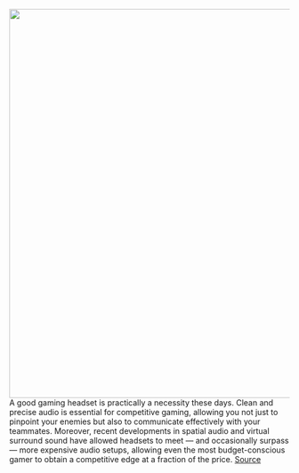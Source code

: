 <img src='https://cdn.vox-cdn.com/thumbor/emw2AwKutfGbT-LuoqN4RExSN1M=/0x0:2040x1360/1200x800/filters:focal(877x556:1203x882)/cdn.vox-cdn.com/uploads/chorus_image/image/70446100/akrales_211109_4870_0299.0.jpg' width='700px' /><br/>
A good gaming headset is practically a necessity these days. Clean and precise audio is essential for competitive gaming, allowing you not just to pinpoint your enemies but also to communicate effectively with your teammates. Moreover, recent developments in spatial audio and virtual surround sound have allowed headsets to meet — and occasionally surpass — more expensive audio setups, allowing even the most budget-conscious gamer to obtain a competitive edge at a fraction of the price.
<a href='https://www.theverge.com/good-deals/22876408/best-gaming-headset-deals-sales'> Source <a/>